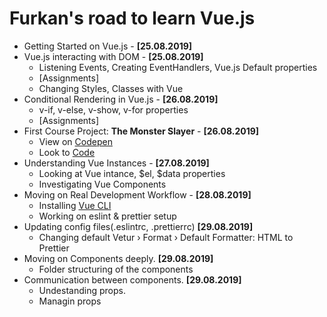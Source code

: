 # Furkan's road to learn Vue.js

-   Getting Started on Vue.js - **[25.08.2019]**
-   Vue.js interacting with DOM - **[25.08.2019]**
    -   Listening Events, Creating EventHandlers, Vue.js Default properties
    -   [Assignments]
    -   Changing Styles, Classes with Vue
-   Conditional Rendering in Vue.js - **[26.08.2019]**
    -   v-if, v-else, v-show, v-for properties
    -   [Assignments]
-   First Course Project: **The Monster Slayer** - **[26.08.2019]**
    -   View on [Codepen](https://codepen.io/afozbek/pen/vYBxbKe)
    -   Look to [Code](https://github.com/afozbek/Monster-Slayer)
-   Understanding Vue Instances - **[27.08.2019]**
    -   Looking at Vue intance, $el, $data properties
    -   Investigating Vue Components
-   Moving on Real Development Workflow - **[28.08.2019]**
    -   Installing [Vue CLI](https://cli.vuejs.org/)
    -   Working on eslint & prettier setup
- Updating config files(.eslintrc, .prettierrc) **[29.08.2019]**
  - Changing default Vetur › Format › Default Formatter: HTML to Prettier
- Moving on Components deeply. **[29.08.2019]**
  - Folder structuring of the components
- Communication between components. **[29.08.2019]**
  - Undestanding props.
  - Managin props